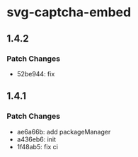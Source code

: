 # svg-captcha-embed

## 1.4.2

### Patch Changes

- 52be944: fix

## 1.4.1

### Patch Changes

- ae6a66b: add packageManager
- a436eb6: init
- 1f48ab5: fix ci
